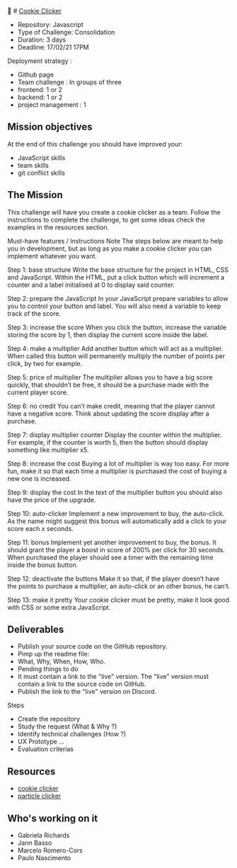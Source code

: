 🍪 # [Cookie Clicker](https://github.com/becodeorg/BXL-Swartz-4-27/blob/master/2.The-Hill/1.Javascript/cookieClicker.md)
* Repository: Javascript
* Type of Challenge: Consolidation
* Duration: 3 days
* Deadline: 17/02/21 17PM

Deployment strategy :
* Github page
* Team challenge : In groups of three
* frontend: 1 or 2
* backend: 1 or 2
* project management : 1

## Mission objectives
At the end of this challenge you should have improved your:
* JavaScript skills
* team skills
* git conflict skills

## The Mission
This challenge will have you create a cookie clicker as a team. Follow the instructions to complete the challenge, to get some ideas check the examples in the resources section.

Must-have features / Instructions
Note The steps below are meant to help you in development, but as long as you make a cookie clicker you can implement whatever you want.

Step 1: base structure
Write the base structure for the project in HTML, CSS and JavaScript. Within the HTML, put a click button which will increment a counter and a label initialised at 0 to display said counter.

Step 2: prepare the JavaScript
In your JavaScript prepare variables to allow you to control your button and label. You will also need a variable to keep track of the score.

Step 3: increase the score
When you click the button, increase the variable storing the score by 1, then display the current score inside the label.

Step 4: make a multiplier
Add another button which will act as a multiplier. When called this button will permanently multiply the number of points per click, by two for example.

Step 5: price of multiplier
The multiplier allows you to have a big score quickly, that shouldn’t be free, it should be a purchase made with the current player score.

Step 6: no credit
You can’t make credit, meaning that the player cannot have a negative score. Think about updating the score display after a purchase.

Step 7: display multiplier counter
Display the counter within the multiplier. For example, if the counter is worth 5, then the button should display something like multiplier x5.

Step 8: increase the cost
Buying a lot of multiplier is way too easy. For more fun, make it so that each time a multiplier is purchased the cost of buying a new one is increased.

Step 9: display the cost
In the text of the multiplier button you should also have the price of the upgrade.

Step 10: auto-clicker
Implement a new improvement to buy, the auto-click. As the name might suggest this bonus will automatically add a click to your score each x seconds.

Step 11: bonus
Implement yet another improvement to buy, the bonus. It should grant the player a boost in score of 200% per click for 30 seconds. When purchased the player should see a timer with the remaining time inside the bonus button.

Step 12: deactivate the buttons
Make it so that, if the player doesn’t have the points to purchase a multiplier, an auto-click or an other bonus, he can’t.

Step 13: make it pretty
Your cookie clicker must be pretty, make it look good with CSS or some extra JavaScript.

## Deliverables
* Publish your source code on the GitHub repository.
* Pimp up the readme file:
* What, Why, When, How, Who.
* Pending things to do
* It must contain a link to the "live" version. The "live" version must contain a link to the source code on GitHub.
* Publish the link to the "live" version on Discord.

Steps
* Create the repository
* Study the request (What & Why ?)
* Identify technical challenges (How ?)
* UX Prototype ...
* Evaluation criterias

## Resources
* [cookie clicker](http://orteil.dashnet.org/cookieclicker/)
* [particle clicker](https://particle-clicker.web.cern.ch/particle-clicker/)

## Who's working on it
* Gabriela Richards
* Jann Basso
* Marcelo Romero-Cors
* Paulo Nascimento


